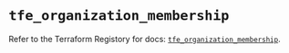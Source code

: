 # `tfe_organization_membership`

Refer to the Terraform Registory for docs: [`tfe_organization_membership`](https://registry.terraform.io/providers/hashicorp/tfe/0.51.0/docs/resources/organization_membership).
